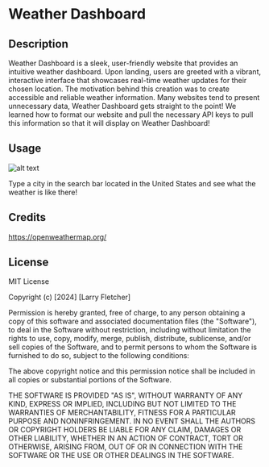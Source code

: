 # Weather Dashboard

## Description
Weather Dashboard is a sleek, user-friendly website that provides an intuitive weather dashboard. Upon landing, users are greeted with a vibrant, interactive interface that showcases real-time weather updates for their chosen location. The motivation behind this creation was to create accessible and reliable weather information. Many websites tend to present unnecessary data, Weather Dashboard gets straight to the point! We learned how to format our website and pull the necessary API keys to pull this information so that it will display on Weather Dashboard!

## Usage
![alt text](assets/images/Screenshot%202024-10-06%20at%207.58.01 PM.png)

Type a city in the search bar located in the United States and see what the weather is like there!

## Credits

https://openweathermap.org/ 

## License

MIT License

Copyright (c) [2024] [Larry Fletcher]

Permission is hereby granted, free of charge, to any person obtaining a copy
of this software and associated documentation files (the "Software"), to deal
in the Software without restriction, including without limitation the rights
to use, copy, modify, merge, publish, distribute, sublicense, and/or sell
copies of the Software, and to permit persons to whom the Software is
furnished to do so, subject to the following conditions:

The above copyright notice and this permission notice shall be included in all
copies or substantial portions of the Software.

THE SOFTWARE IS PROVIDED "AS IS", WITHOUT WARRANTY OF ANY KIND, EXPRESS OR
IMPLIED, INCLUDING BUT NOT LIMITED TO THE WARRANTIES OF MERCHANTABILITY,
FITNESS FOR A PARTICULAR PURPOSE AND NONINFRINGEMENT. IN NO EVENT SHALL THE
AUTHORS OR COPYRIGHT HOLDERS BE LIABLE FOR ANY CLAIM, DAMAGES OR OTHER
LIABILITY, WHETHER IN AN ACTION OF CONTRACT, TORT OR OTHERWISE, ARISING FROM,
OUT OF OR IN CONNECTION WITH THE SOFTWARE OR THE USE OR OTHER DEALINGS IN THE
SOFTWARE.